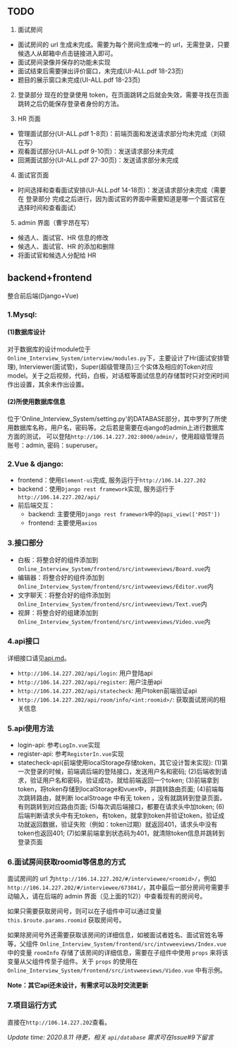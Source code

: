 ## TODO
1. 面试房间
- 面试房间的 url 生成未完成。需要为每个房间生成唯一的 url，无需登录，只要候选人从邮箱中点击链接进入即可。
- 面试房间录像并保存的功能未实现
- 面试结束后需要弹出评价窗口，未完成(UI-ALL.pdf 18-23页)
- 题目的展示窗口未完成(UI-ALL.pdf 18-23页)

2. 登录部分
现在的登录使用 token，在页面跳转之后就会失效，需要寻找在页面跳转之后仍能保存登录者身份的方法。

3. HR 页面
- 管理面试部分(UI-ALL.pdf 1-8页)：前端页面和发送请求部分均未完成（刘硕在写）
- 观看面试部分(UI-ALL.pdf 9-10页)：发送请求部分未完成
- 回溯面试部分(UI-ALL.pdf 27-30页)：发送请求部分未完成

4. 面试官页面
- 时间选择和查看面试安排(UI-ALL.pdf 14-18页)：发送请求部分未完成（需要在 登录部分 完成之后进行，因为面试官的界面中需要知道是哪一个面试官在选择时间和查看面试）

5. admin 界面（曹宇昂在写）
- 候选人、面试官、HR 信息的修改
- 候选人、面试官、HR 的添加和删除
- 将面试官和候选人分配给 HR


## backend+frontend
整合前后端(Django+Vue)
### 1.Mysql: 
#### (1)数据库设计
对于数据库的设计module位于`Online_Interview_System/interview/modules.py`下，主要设计了Hr(面试安排管理), Interviewer(面试管)，Super(超级管理员)三个实体及相应的Token对应model。关于之后视频，代码，白板，对话框等面试信息的存储暂时只对空闲时间作出设置，其余未作出设置。
#### (2)所使用数据库信息
位于'Online_Interview_System/setting.py'的DATABASE部分，其中罗列了所使用数据库名称，用户名，密码等。之后若是需要在django的admin上进行数据库方面的测试， 可以登陆`http://106.14.227.202:8000/admin/`，使用超级管理员账号：admin, 密码：superuser。
### 2.Vue & django: 
- frontend：使用`Element-ui`完成, 服务运行于`http://106.14.227.202`
- backend：使用`Django rest framework`实现, 服务运行于`http://106.14.227.202/api/`
- 前后端交互：
	- backend: 主要使用`Django rest framework`中的`@api_view(['POST'])`
	- frontend: 主要使用`axios`

### 3.接口部分
- 白板：将整合好的组件添加到`Online_Interview_System/frontend/src/intvweeviews/Board.vue`内
- 编辑器：将整合好的组件添加到`Online_Interview_System/frontend/src/intvweeviews/Editor.vue`内
- 文字聊天：将整合好的组件添加到`Online_Interview_System/frontend/src/intvweeviews/Text.vue`内
- 视屏：将整合好的组建添加到`Online_Interview_System/frontend/src/intvweeviews/Video.vue`内
### 4.api接口
详细接口请见[api.md](API.md)。

- `http://106.14.227.202/api/login`: 用户登陆api
- `http://106.14.227.202/api/register`: 用户注册api
- `http://106.14.227.202/api/statecheck`: 用户token前端验证api
- `http://106.14.227.202/api/room/info/<int:roomid>/`: 获取面试房间的相关信息

### 5.api使用方法
- login-api: 参考`LogIn.vue`实现
- register-api: 参考`RegisterIn.vue`实现
- statecheck-api(前端使用localStorage存储token，其它设计暂未实现): (1)第一次登录的时候，前端调后端的登陆接口，发送用户名和密码; (2)后端收到请求，验证用户名和密码，验证成功，就给前端返回一个token; (3)前端拿到token，将token存储到localStorage和vuex中，并跳转路由页面; (4)前端每次跳转路由，就判断 localStroage 中有无 token ，没有就跳转到登录页面，有则跳转到对应路由页面; (5)每次调后端接口，都要在请求头中加token; (6)后端判断请求头中有无token，有token，就拿到token并验证token，验证成功就返回数据，验证失败（例如：token过期）就返回401，请求头中没有token也返回401; (7)如果前端拿到状态码为401，就清除token信息并跳转到登录页面

### 6.面试房间获取roomid等信息的方式
面试房间的 url 为`http://106.14.227.202/#/interviewee/<roomid>/`，例如 `http://106.14.227.202/#/interviewee/673841/`，其中最后一部分房间号需要手动输入，请在后端的 admin 界面（见上面的1(2)）中查看现有的房间号。

如果只需要获取房间号，则可以在子组件中可以通过变量 `this.$route.params.roomid` 获取房间号。

如果除房间号外还需要获取该房间的详细信息，如被面试者姓名、面试官姓名等等，父组件 `Online_Interview_System/frontend/src/intvweeviews/Index.vue` 中的变量 `roomInfo` 存储了该房间的详细信息，需要在子组件中使用 `props` 来将该变量从父组件传至子组件。关于 `props` 的使用在 `Online_Interview_System/frontend/src/intvweeviews/Video.vue` 中有示例。

**Note：其它api还未设计，有需求可以及时交流更新**
### 7.项目运行方式
直接在`http://106.14.227.202`查看。




<I>Update time: 2020.8.11</I>
<I>待更，相关 `api/database` 需求可在Issue#9下留言</I>

